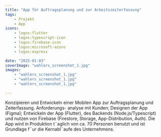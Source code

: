 ```yaml
---
title: "App für Auftragsplanung und zur Arbeitszeiterfassung"
tags: 
    - Projekt
    - App
icons:
    - logos:flutter
    - logos:typescript-icon
    - logos:firebase-icon
    - logos:microsoft-azure
    - logos:express

date: "2025-01-03"
coverImage: "wahlers_screenshot_1.jpg"
images:
    - "wahlers_screenshot_1.jpg"
    - "wahlers_screenshot_1.jpg"
    - "wahlers_screenshot_1.jpg"

---
```





Konzipieren und Entwickeln einer Mobilen App zur Auftragsplanung und Zeiterfassung. Anforderungs-
analyse mit Kunden; Designen der App (Figma); Entwickeln der App (Flutter), des Backends
(Node.js/Typescript) und nutzen von Firebase (Firestore, Storage, App-Distribution, Auth). Die
App wird in Produktion t¨aglich von ca. 70 Personen benutzt und ist Grundlage f¨ur die Kernabl¨aufe des
Unternehmens.



